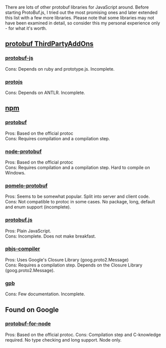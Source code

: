 There are lots of other protobuf libraries for JavaScript around. Before starting ProtoBuf.js, I tried out the most promising ones and later extended this list with a few more libraries. Please note that some libraries may not have been examined in detail, so consider this my personal experience only - for what it's worth.

[protobuf ThirdPartyAddOns](http://code.google.com/p/protobuf/wiki/ThirdPartyAddOns)
---

### [protobuf-js](http://code.google.com/p/protobuf-js/)
Cons: Depends on ruby and prototype.js. Incomplete. 

### [protojs](https://github.com/sirikata/protojs)
Cons: Depends on ANTLR. Incomplete. 

[npm](https://npmjs.org/search?q=protobuf)
---

### [protobuf](https://github.com/chrisdew/protobuf)
Pros: Based on the official protoc  
Cons: Requires compilation and a compilation step.  

### [node-protobuf](https://npmjs.org/package/node-protobuf)
Pros: Based on the official protoc  
Cons: Requires compilation and a compilation step. Hard to compile on Windows.  

### [pomelo-protobuf](https://npmjs.org/package/pomelo-protobuf)
Pros: Seems to be somewhat popular. Split into server and client code.  
Cons: Not compatible to protoc in some cases. No package, long, default and enum support (incomplete).

### [protobuf.js](https://github.com/nlf/protobuf.js)
Pros: Plain JavaScript.  
Cons: Incomplete. Does not make breakfast.  

### [pbjs-compiler](https://npmjs.org/package/pbjs-compiler)
Pros: Uses Google's Closure Library (goog.proto2.Message)  
Cons: Requires a compilation step. Depends on the Closure Library (goog.proto2.Message).  

### [gpb](https://github.com/Sannis/node-gpb)
Cons: Few documentation. Incomplete.  

Found on Google
---------------
### [protobuf-for-node](http://code.google.com/p/protobuf-for-node/)
Pros: Based on the official protoc.
Cons: Compilation step and C-knowledge required. No type checking and long support. Node only.